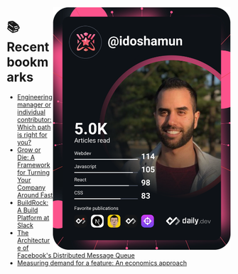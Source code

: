 <a href="https://app.daily.dev/idoshamun"><img src="https://raw.githubusercontent.com/idoshamun/idoshamun/devcard/devcard.svg" align='right' width="400" alt="Ido Shamun's Dev Card"/></a>

# 📚 Recent bookmarks
<!-- BOOKMARKS:START -->
- [Engineering manager or individual contributor: Which path is right for you?](https://app.daily.dev/posts/Z3yCvWr5J?utm_source=rss&utm_medium=bookmarks&utm_campaign=28849d86070e4c099c877ab6837c61f0)
- [Grow or Die: A Framework for Turning Your Company Around Fast](https://app.daily.dev/posts/kKa3fueHs?utm_source=rss&utm_medium=bookmarks&utm_campaign=28849d86070e4c099c877ab6837c61f0)
- [BuildRock: A Build Platform at Slack](https://app.daily.dev/posts/d5gTUv4Ko?utm_source=rss&utm_medium=bookmarks&utm_campaign=28849d86070e4c099c877ab6837c61f0)
- [The Architecture of Facebook&#39;s Distributed Message Queue](https://app.daily.dev/posts/SeDBPSkZc?utm_source=rss&utm_medium=bookmarks&utm_campaign=28849d86070e4c099c877ab6837c61f0)
- [Measuring demand for a feature: An economics approach](https://app.daily.dev/posts/1nFONORnk?utm_source=rss&utm_medium=bookmarks&utm_campaign=28849d86070e4c099c877ab6837c61f0)
<!-- BOOKMARKS:END -->
